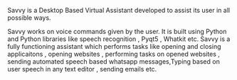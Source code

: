 Savvy is a Desktop Based Virtual Assistant developed to assist its user in all possible ways.

Savvy works on voice commands given by the user. It is built using Python and Python libraries like speech recognition , Pyqt5 , Whatkit etc. 
Savvy is a fully functioning assistant which performs tasks like opening and closing applicaitons , opening websites , performing tasks on opened websites , sending automated speech based whatsapp messages,Typing based on 
user speech in any text editor ,  sending emails etc.
